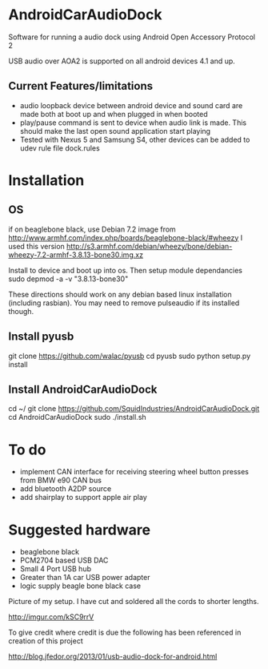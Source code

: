 AndroidCarAudioDock
===================

Software for running a audio dock using Android Open Accessory Protocol 2

USB audio over AOA2 is supported on all android devices 4.1 and up. 

Current Features/limitations
----------------------------
* audio loopback device between android device and sound card are made both at boot up and when plugged in when booted
* play/pause command is sent to device when audio link is made. This should make the last open sound application start playing
* Tested with Nexus 5 and Samsung S4, other devices can be added to udev rule file dock.rules

Installation
============
OS
--
if on beaglebone black, use Debian 7.2 image from http://www.armhf.com/index.php/boards/beaglebone-black/#wheezy
I used this version
http://s3.armhf.com/debian/wheezy/bone/debian-wheezy-7.2-armhf-3.8.13-bone30.img.xz

Install to device and boot up into os. 
Then setup module dependancies
sudo depmod -a -v "3.8.13-bone30"

These directions should work on any debian based linux installation (including rasbian). You may need to remove pulseaudio if its installed though.

Install pyusb
-------------
git clone https://github.com/walac/pyusb
cd pyusb
sudo python setup.py install

Install AndroidCarAudioDock
---------------------------
cd ~/
git clone https://github.com/SquidIndustries/AndroidCarAudioDock.git
cd AndroidCarAudioDock
sudo ./install.sh

To do
=====
* implement CAN interface for receiving steering wheel button presses from BMW e90 CAN bus
* add bluetooth A2DP source
* add shairplay to support apple air play

Suggested hardware
==================
* beaglebone black
* PCM2704 based USB DAC
* Small 4 Port USB hub
* Greater than 1A car USB power adapter
* logic supply beagle bone black case

Picture of my setup. I have cut and soldered all the cords to shorter lengths.

http://imgur.com/kSC9rrV

To give credit where credit is due the following has been referenced in creation of this project

http://blog.jfedor.org/2013/01/usb-audio-dock-for-android.html
